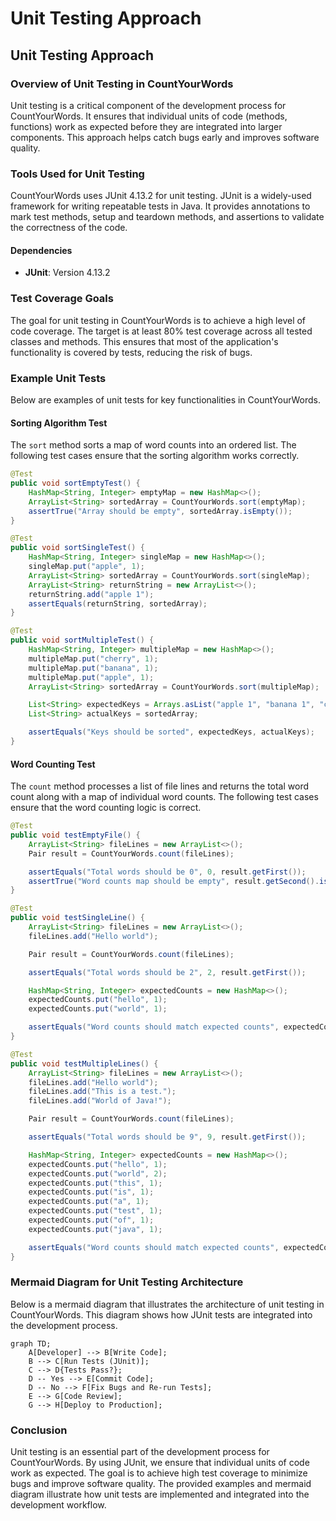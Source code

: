 # Unit Testing Approach

## Unit Testing Approach

### Overview of Unit Testing in CountYourWords

Unit testing is a critical component of the development process for CountYourWords. It ensures that individual units of code (methods, functions) work as expected before they are integrated into larger components. This approach helps catch bugs early and improves software quality.

### Tools Used for Unit Testing

CountYourWords uses JUnit 4.13.2 for unit testing. JUnit is a widely-used framework for writing repeatable tests in Java. It provides annotations to mark test methods, setup and teardown methods, and assertions to validate the correctness of the code.

#### Dependencies
- **JUnit**: Version 4.13.2

### Test Coverage Goals

The goal for unit testing in CountYourWords is to achieve a high level of code coverage. The target is at least 80% test coverage across all tested classes and methods. This ensures that most of the application's functionality is covered by tests, reducing the risk of bugs.

### Example Unit Tests

Below are examples of unit tests for key functionalities in CountYourWords.

#### Sorting Algorithm Test

The `sort` method sorts a map of word counts into an ordered list. The following test cases ensure that the sorting algorithm works correctly.

```java
@Test
public void sortEmptyTest() {
    HashMap<String, Integer> emptyMap = new HashMap<>();
    ArrayList<String> sortedArray = CountYourWords.sort(emptyMap);
    assertTrue("Array should be empty", sortedArray.isEmpty());
}

@Test
public void sortSingleTest() {
    HashMap<String, Integer> singleMap = new HashMap<>();
    singleMap.put("apple", 1);
    ArrayList<String> sortedArray = CountYourWords.sort(singleMap);
    ArrayList<String> returnString = new ArrayList<>();
    returnString.add("apple 1");
    assertEquals(returnString, sortedArray);
}

@Test
public void sortMultipleTest() {
    HashMap<String, Integer> multipleMap = new HashMap<>();
    multipleMap.put("cherry", 1);
    multipleMap.put("banana", 1);
    multipleMap.put("apple", 1);
    ArrayList<String> sortedArray = CountYourWords.sort(multipleMap);

    List<String> expectedKeys = Arrays.asList("apple 1", "banana 1", "cherry 1");
    List<String> actualKeys = sortedArray;

    assertEquals("Keys should be sorted", expectedKeys, actualKeys);
}
```

#### Word Counting Test

The `count` method processes a list of file lines and returns the total word count along with a map of individual word counts. The following test cases ensure that the word counting logic is correct.

```java
@Test
public void testEmptyFile() {
    ArrayList<String> fileLines = new ArrayList<>();
    Pair result = CountYourWords.count(fileLines);

    assertEquals("Total words should be 0", 0, result.getFirst());
    assertTrue("Word counts map should be empty", result.getSecond().isEmpty());
}

@Test
public void testSingleLine() {
    ArrayList<String> fileLines = new ArrayList<>();
    fileLines.add("Hello world");

    Pair result = CountYourWords.count(fileLines);

    assertEquals("Total words should be 2", 2, result.getFirst());

    HashMap<String, Integer> expectedCounts = new HashMap<>();
    expectedCounts.put("hello", 1);
    expectedCounts.put("world", 1);

    assertEquals("Word counts should match expected counts", expectedCounts, result.getSecond());
}

@Test
public void testMultipleLines() {
    ArrayList<String> fileLines = new ArrayList<>();
    fileLines.add("Hello world");
    fileLines.add("This is a test.");
    fileLines.add("World of Java!");

    Pair result = CountYourWords.count(fileLines);

    assertEquals("Total words should be 9", 9, result.getFirst());

    HashMap<String, Integer> expectedCounts = new HashMap<>();
    expectedCounts.put("hello", 1);
    expectedCounts.put("world", 2);
    expectedCounts.put("this", 1);
    expectedCounts.put("is", 1);
    expectedCounts.put("a", 1);
    expectedCounts.put("test", 1);
    expectedCounts.put("of", 1);
    expectedCounts.put("java", 1);

    assertEquals("Word counts should match expected counts", expectedCounts, result.getSecond());
}
```

### Mermaid Diagram for Unit Testing Architecture

Below is a mermaid diagram that illustrates the architecture of unit testing in CountYourWords. This diagram shows how JUnit tests are integrated into the development process.

```mermaid
graph TD;
    A[Developer] --> B[Write Code];
    B --> C[Run Tests (JUnit)];
    C --> D{Tests Pass?};
    D -- Yes --> E[Commit Code];
    D -- No --> F[Fix Bugs and Re-run Tests];
    E --> G[Code Review];
    G --> H[Deploy to Production];
```

### Conclusion

Unit testing is an essential part of the development process for CountYourWords. By using JUnit, we ensure that individual units of code work as expected. The goal is to achieve high test coverage to minimize bugs and improve software quality. The provided examples and mermaid diagram illustrate how unit tests are implemented and integrated into the development workflow.